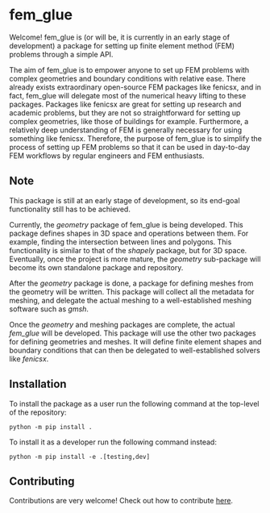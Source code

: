 # fem_glue

Welcome! fem_glue is (or will be, it is currently in an early stage of development) a package for setting up finite element method (FEM) problems through a simple API.

The aim of fem_glue is to empower anyone to set up FEM problems with complex geometries and boundary conditions with relative ease.
There already exists extraordinary open-source FEM packages like fenicsx, and in fact, fem_glue will delegate most of the numerical heavy lifting to these packages.
Packages like fenicsx are great for setting up research and academic problems, but they are not so straightforward for setting up complex geometries, like those of buildings for example.
Furthermore, a relatively deep understanding of FEM is generally necessary for using something like fenicsx.
Therefore, the purpose of fem_glue is to simplify the process of setting up FEM problems so that it can be used in day-to-day FEM workflows by regular engineers and FEM enthusiasts.


## Note

This package is still at an early stage of development, so its end-goal functionality still has to be achieved.

Currently, the _geometry_ package of fem_glue is being developed.
This package defines shapes in 3D space and operations between them.
For example, finding the intersection between lines and polygons.
This functionality is similar to that of the _shapely_ package, but for 3D space.
Eventually, once the project is more mature, the _geometry_ sub-package will become its own standalone package and repository.

After the _geometry_ package is done, a package for defining meshes from the geometry will be written.
This package will collect all the metadata for meshing, and delegate the actual meshing to a well-established meshing software such as _gmsh_.

Once the _geometry_ and meshing packages are complete, the actual _fem_glue_ will be developed.
This package will use the other two packages for defining geometries and meshes.
It will define finite element shapes and boundary conditions that can then be delegated to well-established solvers like _fenicsx_.


## Installation

To install the package as a user run the following command at the top-level of the repository:

```shell
python -m pip install .
```

To install it as a developer run the following command instead:

```shell
python -m pip install -e .[testing,dev]
```


## Contributing

Contributions are very welcome!
Check out how to contribute [here](CONTRIBUTING.md).
